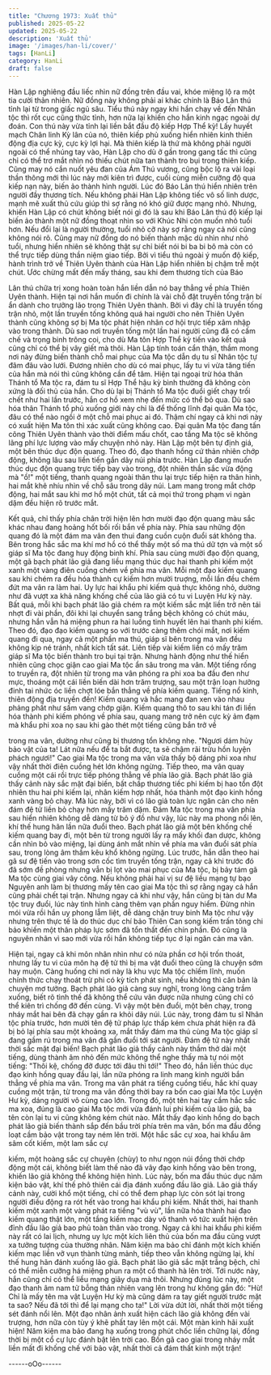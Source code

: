 ```yaml
---
title: "Chương 1973: Xuất thủ"
published: 2025-05-22
updated: 2025-05-22
description: 'Xuất thủ'
image: '/images/han-li/cover/'
tags: [HanLi]
category: HanLi
draft: false
---
```


Hàn Lập nghiêng đầu liếc nhìn nữ đồng trên đầu vai, khóe miệng
lộ ra một tia cười thản nhiên. Nữ đồng này không phải ai khác
chính là Báo Lân thú tỉnh lại từ trong giấc ngủ sâu. Tiểu thú này
ngay khi hắn chạy về đến Nhân tộc thì rốt cục cũng thức tỉnh, hơn
nữa lại khiến cho hắn kinh ngạc ngoài dự đoán.
Con thú này vừa tỉnh lại liền bắt đầu độ kiếp Hợp Thể kỳ!
Lấy huyết mạch Chân linh Kỳ lân của nó, thiên kiếp phủ xuống
hiển nhiên kinh thiên động địa cực kỳ, cực kỳ lợi hại. Mà thiên
kiếp là thứ mà không phải người ngoài có thể nhúng tay vào, Hàn
Lập cho dù ở gần trong gang tấc thì cũng chỉ có thể trơ mắt nhìn
nó thiếu chút nữa tan thành tro bụi trong thiên kiếp.
Cũng may nó cắn nuốt yêu đan của Ám Thú vương, cũng bộc lộ
ra vài loại thần thông mới thì lúc này mới kiên trì được, cuối cùng
miễn cưỡng độ qua kiếp nạn này, biến ảo thành hình người. Lúc
đó Báo Lân thú hiển nhiên trên người đầy thương tích. Nếu không
phải Hàn Lập không tiếc vô số linh dược, mạnh mẽ xuất thủ cứu
giúp thì sợ rằng nó khó giữ được mạng nhỏ.
Nhưng, khiến Hàn Lập có chút không biết nói gì đó là sau khi Báo
Lân thú độ kiếp lại biến ảo thành một nữ đồng thoạt nhìn so với
Khúc Nhi còn muốn nhỏ tuổi hơn. Nếu đổi lại là người thường,
tuổi nhỏ cỡ này sợ rằng ngay cả nói cũng không nói rõ.
Cũng may nữ đồng do nó biến thành mặc dù nhìn như nhỏ tuổi,
nhưng hiển nhiên sẽ không thật sự chỉ biết nói bi ba bi bô mà còn
có thể trực tiếp dùng thần niệm giao tiếp. Bởi vì tiểu thú ngoài ý
muốn độ kiếp, hành trình trở về Thiên Uyên thành của Hàn Lập
hiển nhiên bị chậm trễ một chút.
Ước chừng mất đến mấy tháng, sau khi đem thương tích của Báo

Lân thú chữa trị xong hoàn toàn hắn liền dẫn nó bay thẳng về
phía Thiên Uyên thành. Hiện tại nơi hắn muốn đi chính là vài chỗ
đặt truyền tống trận bí ẩn dành cho trưởng lão trong Thiên Uyên
thành.
Bởi vì đây chỉ là truyền tống trận nhỏ, một lần truyền tống không
quá hai người cho nên Thiên Uyên thành cũng không sợ bị Ma
tộc phát hiện nhân cơ hội trực tiếp xâm nhập vào trong thành. Dù
sao nơi truyền tống một lần hai người cũng đã có cấm chế và
trọng binh trông coi, cho dù Ma tôn Hợp Thể kỳ tiến vào kết quả
cũng chỉ có thể bị vây giết mà thôi.
Hàn Lập tính toán cẩn thận, thầm mong nơi này đừng biến thành
chỗ mai phục của Ma tộc dẫn dụ tu sĩ Nhân tộc tự đâm đâu vào
lưới. Đương nhiên cho dù có mai phục, lấy tu vi vừa tăng tiến của
hắn mà nói thì cũng không cần để tâm. Hiện tại ngoại trừ hóa
thân Thánh tổ Ma tộc ra, đám tu sĩ Hợp Thể hậu kỳ bình thường
đã không còn xứng là đối thủ của hắn.
Cho dù lại bị Thánh tổ Ma tộc đuổi giết chạy trối chết như hai lần
trước, hắn cơ hồ xem nhẹ đến mức có thể bỏ qua.
Dù sao hóa thân Thánh tổ phủ xuống giới này chỉ là để thống lĩnh
đại quân Ma tộc, đâu có thể nào ngồi ở một chỗ mai phục ai đó.
Thậm chí ngay cả khi nơi này có xuất hiện Ma tôn thì xác xuất
cũng không cao. Đại quân Ma tộc đang tấn công Thiên Uyên
thành vào thời điểm mấu chốt, cao tầng Ma tộc sẽ không lãng phí
lực lượng vào mấy chuyện nhỏ này.
Hàn Lập một bên tự định giá, một bên thúc dục độn quang. Theo
đó, đạo thanh hồng cứ thản nhiên chớp động, không lâu sau liền
tiến gần dãy núi phía trước.
Hàn Lập đang muốn thúc dục độn quang trực tiếp bay vào trong,
đột nhiên thần sắc vừa động mà "ồ!" một tiếng, thanh quang
ngoài thân thu lại trực tiếp hiện ra thân hình, hai mắt khẽ nhíu
nhìn về chỗ sâu trong dãy núi. Lam mang trong mắt chớp động,
hai mắt sau khi mơ hồ một chút, tất cả mọi thứ trong phạm vi
ngàn dặm đều hiện rõ trước mắt.

Kết quả, chỉ thấy phía chân trời hiện lên hơn mười đạo độn quang
màu sắc khác nhau đang hoảng hốt bối rối bắn về phía này. Phía
sau những độn quang đó là một đám ma vân đen thui đang cuồn
cuộn đuổi sát không tha. Bên trong hắc sắc ma khí mơ hồ có thể
thấy một số ma thú dữ tợn và một số giáp sĩ Ma tộc đang huy
động binh khí.
Phía sau cùng mười đạo độn quang, một gã bạch phát lão giả
đang liều mạng thúc dục hai thanh phi kiếm một xanh một vàng
điên cuồng chém về phía ma vân. Mỗi một đạo kiếm quang sau
khi chém ra đều hóa thành cự kiếm hơn mười truợng, mỗi lần đều
chém đứt ma vân ra làm hai.
Uy lực hai khẩu phi kiếm quả thực không nhỏ, dường như đã
vượt xa khả năng khống chế của lão giả có tu vi Luyện Hư kỳ này.
Bất quá, mỗi khi bạch phát lão giả chém ra một kiếm sắc mặt liền
trở nên tái nhợt đi vài phần, đôi khi lại chuyển sang trắng bệch
không có chút máu, nhưng hắn vẫn há miệng phun ra hai luồng
tinh huyết lên hai thanh phi kiếm.
Theo đó, đạo đạo kiếm quang so với trước càng thêm chói mắt,
nơi kiếm quang đi qua, ngay cả một phần ma thú, giáp sĩ bên
trong ma vân đều không kịp né tránh, nhất kích tất sát. Liên tiếp
vài kiếm liền có mấy trăm giáp sĩ Ma tộc biến thành tro bụi tại
trận.
Nhưng hành động như thế hiển nhiên cũng chọc giận cao giai Ma
tộc ẩn sâu trong ma vân.
Một tiếng rống to truyền ra, đột nhiên từ trong ma vân phóng ra
phi xoa ba đầu đen như mực, thoáng một cái liền biến dài hơn
trăm trượng, sau một trận loạn hưởng đinh tai nhức óc liền chợt
lóe bắn thẳng về phía kiếm quang.
Tiếng nổ kinh, thiên động địa truyền đến!
Kiếm quang và hắc mang đan xen vào nhau phảng phất như sấm
vang chớp giận. Kiếm quang thô to sau khi tán đi liền hóa thành
phi kiếm phóng về phía sau, quang mang trở nên cực kỳ ảm đạm
mà khẩu phi xoa nọ sau khi gào thét một tiếng cũng bắn trở về

trong ma vân, dường như cũng bị thương tổn không nhẹ.
"Ngươi dám hủy bảo vật của ta! Lát nữa nếu để ta bắt được, ta sẽ
chậm rãi trừu hồn luyện phách ngươi!"
Cao giai Ma tộc trong ma vân vừa thấy bộ dáng phi xoa như vậy
nhất thời điên cuồng hét lớn không ngừng.
Tiếp theo, ma vân quay cuồng một cái rồi trực tiếp phóng thẳng
về phía lão giả.
Bạch phát lão giả thấy cảnh này sắc mặt đại biến, bất chấp
thương tiếc phi kiếm bị hao tổn đột nhiên thu hai phi kiếm lại,
nhân kiếm hợp nhất, hóa thành một đạo kinh hồng xanh vàng bỏ
chạy. Mà lúc này, bởi vì có lão giả toàn lực ngăn cản cho nên đám
đệ tử liền bỏ chạy hơn mấy trăm dặm. Đám Ma tộc trong ma vân
phía sau hiển nhiên không dễ dàng từ bỏ ý đồ như vậy, lúc này
ma phong nổi lên, khí thế hung hãn lần nữa đuổi theo.
Bạch phát lão giả một bên khống chế kiếm quang bay đi, một bên
từ trong người lấy ra mấy khối đan dược, không cần nhìn bỏ vào
miệng, lại dùng ánh mắt nhìn về phía ma vân đuổi sát phía sau,
trong lòng âm thầm kêu khổ không ngừng.
Lúc trước, hắn dẫn theo hai gã sư đệ tiến vào trong sơn cốc tìm
truyền tống trận, ngay cả khi trước đó đã sớm đề phòng nhưng
vẫn bị lọt vào mai phục của Ma tộc, bị bảy tám gã Ma tộc cùng
giai vây công. Nếu không phải hai vị sư đệ liều mạng tự bạo
Nguyên anh làm bị thương mấy tên cao giai Ma tộc thì sợ rằng
ngay cả hắn cũng phải chết tại trận. Nhưng ngay cả khi như vậy,
hắn cũng bị tàn dư Ma tộc truy đuổi, lúc này tình hình càng thêm
vạn phần nguy hiểm.
Đừng nhìn mói vừa rồi hắn uy phong lẫm liệt, dễ dàng chặn truy
binh Ma tộc như vậy nhưng trên thực tế là do thúc dục chí bảo
Thiên Can song kiếm trấn tông chi bảo khiến một thân pháp lực
sớm đã tổn thất đến chín phần.
Đó cũng là nguyên nhân vì sao mới vừa rồi hắn không tiếp tục ớ
lại ngăn cản ma vân.

Hiện tại, ngay cả khi môn nhân nhìn như có nửa phần cơ hội trốn
thoát, nhưng lấy tu vi của môn hạ đệ tử thì bị ma vật đuổi theo
cũng là chuyện sớm hay muộn. Càng huống chi nơi này là khu
vực Ma tộc chỉếm lĩnh, muốn chính thức chạy thoát trừ phi có kỳ
tích phát sinh, nếu không thì căn bản là chuyện mơ tưởng.
Bạch phát lão giả càng suy nghĩ, trong lòng càng trầm xuống, biết
rõ tình thế đã không thể cứu vãn được nữa nhưng cũng chỉ có thể
kiên trì chống đỡ đến cùng.
Vì vậy một bên đuổi, một bên chạy, trong nháy mắt hai bên đã
chạy gần ra khỏi dãy núi.
Lúc này, trong đám tu sĩ Nhân tộc phía trước, hơn mười tên đệ tử
pháp lực thấp kém chưa phát hiện ra đã bị bỏ lại phía sau một
khoảng xa, mắt thấy đám ma thú cùng Ma tộc giáp sĩ đang gầm
rú trong ma vân đã gần đuổi tới sát người. Đám đệ tử này nhất
thời sắc mặt đại biến!
Bạch phát lão giả thấy cảnh này thầm thở dài một tiếng, dùng
thành âm nhỏ đến mức không thể nghe thấy mà tự nói một tiếng:
"Thôi kệ, chống đỡ được tới đâu thì tới!"
Theo đó, hắn liền thúc dục đạo kinh hồng quay đầu lại, lần nữa
phóng ra linh mang kinh người bắn thẳng về phía ma vân.
Trong ma vân phát ra tiếng cuồng tiếu, hắc khí quay cuồng một
trận, từ trong ma vân đồng thời bay ra bốn cao giai Ma tộc Luyện
Hư kỳ, dáng người vô cùng cao lớn. Trong đó, một tên hai tay
cầm hắc sắc ma xoa, đúng là cao giai Ma tộc mới vừa đánh lui
phi kiếm của lão giả, ba tên còn lại tu vi cũng không kém chút
nào.
Mắt thấy đạo kinh hồng do bạch phát lão giả biến thành sắp đến
bầu trời phía trên ma vân, bốn ma đầu đồng loạt cầm bảo vật
trong tay ném lên trời.
Một hắc sắc cự xoa, hai khẩu âm sâm cốt kiếm, một lam sắc cự

kiếm, một hoàng sắc cự chuyên (chùy) to như ngọn núi đồng thời
chớp động một cái, không biết làm thế nào đã vây đạo kinh hồng
vào bên trong, khiến lão giả không thể không hiện hình.
Lúc này, bốn ma đầu thúc dục năm kiện bảo vật, khí thế phô thiên
cái địa đánh xuống đầu lão giả.
Lão giả thấy cảnh này, cười khổ một tiếng, chỉ có thể đem phạp
lực còn sót lại trong người điều động ra rót hết vào trong hai khẩu
phi kiếm. Nhất thời, hai thanh kiếm một xanh một vàng phát ra
tiếng "vù vù", lần nữa hóa thành hai đạo kiếm quang thật lớn, một
tầng kiếm mạc dày vô thanh vô tức xuất hiện trên đỉnh đầu lão giả
bao phủ toàn thân vào trong.
Ngay cả khi hai khẩu phi kiếm này rất có lai lịch, nhưng uy lực
một kích liên thủ của bốn ma đầu cũng vượt xa tưởng tượng của
thường nhân.
Năm kiện ma bảo chỉ đánh một kích khiến kiếm mạc liền vỡ vụn
thành từng mảnh, tiếp theo vẫn không ngừng lại, khí thế hung hãn
đánh xuống lão giả. Bạch phát lão giả sắc mặt trắng bệch, chỉ có
thể miễn cưỡng há miệng phun ra một cổ thanh hà lên trời. Tới
nước này, hắn cũng chỉ có thể liều mạng giãy dụa mà thôi.
Nhưng đúng lúc này, một đạo thanh âm nam tử bỗng thản nhiên
vang lên trong hư không gần đó:
"Hừ! Chỉ là mấy tên ma vật Luyện Hư kỳ mà cũng dám ra tay giết
người trước mặt ta sao? Nếu đã tới thì để lại mạng cho ta!"
Lời vừa dứt lời, nhất thời một tiếng sét đánh nổi lên. Một đạo
nhân ảnh xuất hiện cách lão giả không đến vài trượng, hơn nữa
còn tùy ý khẽ phất tay lên một cái.
Một màn kinh hãi xuất hiện!
Năm kiện ma bảo đang hạ xuống trong phút chốc liền chững lại,
đồng thời bị một cổ cự lực đánh bật lên trời cao. Bốn gã cao giai
trong nháy mắt liền mất đi khống chế với bảo vật, nhất thời cả
đám thất kinh một trận!

------oOo------
